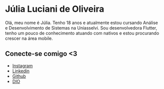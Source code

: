 # Júlia Luciani de Oliveira

Olá, meu nome é Júlia. Tenho 18 anos e atualmente estou cursando
Análise e Desenvolvimento de Sistemas na Uniasselvi.
Sou desenvolvedora Flutter, tenho um pouco de conhecimento
atuando com nativos e estou procurando crescer na área mobile.

## Conecte-se comigo <3
- [Instagram](https://www.instagram.com/ju_luciani/)
- [Linkedin](https://www.linkedin.com/in/j%C3%BAlia-luciani-de-oliveira-2150b11b2/)
- [Github](https://github.com/julialuciani)
- [DIO](https://www.dio.me/users/julialucianiu_u)
